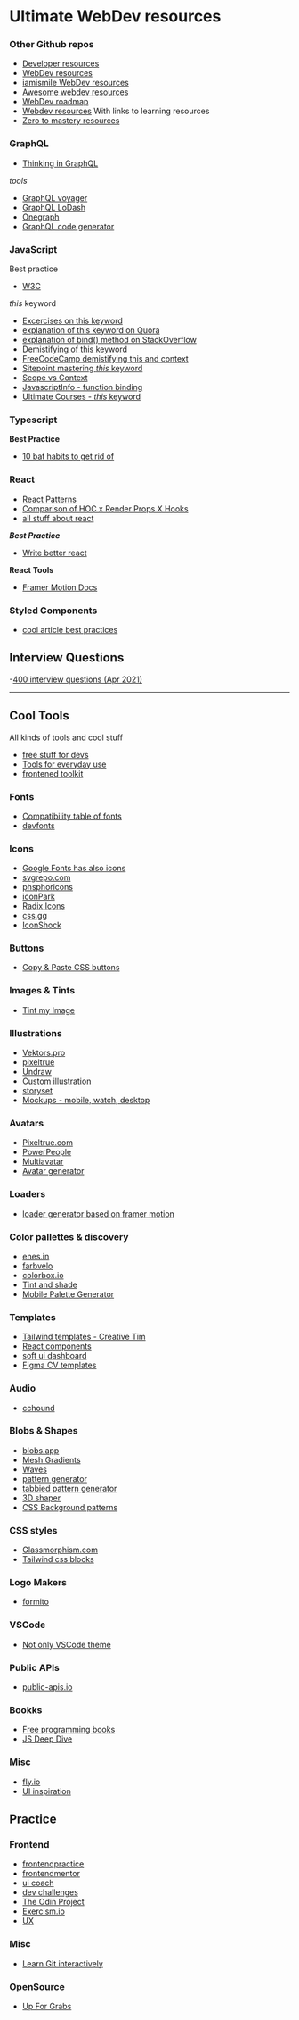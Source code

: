 # Ultimate WebDev resources   

### Other Github repos
- [Developer resources](https://github.com/codingknite/frontend-development)
- [WebDev resources](https://github.com/mrmartineau/awesome-web-dev-resources)
- [iamismile WebDev resources](https://github.com/iamismile/web-dev-resources)
- [Awesome webdev resources](https://github.com/mrmartineau/awesome-web-dev-resources)
- [WebDev roadmap](https://github.com/kamranahmedse/developer-roadmap)
- [Webdev resources](https://github.com/andrews1022/web-development-2021-course-list) With links to learning resources
- [Zero to mastery resources](https://github.com/zero-to-mastery/resources)

### GraphQL
- [Thinking in GraphQL](https://relay.dev/docs/principles-and-architecture/thinking-in-graphql/)

*tools*   
- [GraphQL voyager](https://apis.guru/graphql-voyager/)
- [GraphQL LoDash](https://github.com/APIs-guru/graphql-lodash)
- [Onegraph](https://www.onegraph.com/)
- [GraphQL code generator](https://www.graphql-code-generator.com/)

### JavaScript

Best practice
- [W3C](https://www.w3.org/wiki/JavaScript_best_practices)

*this* keyword
- [Excercises on this keyword](https://github.com/joinpursuit/AC3.1/blob/master/lessons/javascript-advanced/object-prototypes/this-keyword-exercises.md)
- [explanation of this keyword on Quora](https://www.quora.com/Can-anyone-give-me-ways-to-practice-the-this-keyword-in-Javascript)
- [explanation of bind() method on StackOverflow](https://stackoverflow.com/questions/2236747/what-is-the-use-of-the-javascript-bind-method#:~:text=Summary%3A,in%20the%20bind()%20function.)
- [Demistifying of this keyword](https://www.javascripttutorial.net/javascript-this/)
- [FreeCodeCamp demistifying this and context](https://www.freecodecamp.org/news/how-to-understand-the-keyword-this-and-context-in-javascript-cd624c6b74b8/)
- [Sitepoint mastering *this* keyword](https://www.sitepoint.com/mastering-javascripts-this-keyword/)
- [Scope vs Context](https://blog.kevinchisholm.com/javascript/difference-between-scope-and-context/#:~:text=Context%20is%20related%20to%20objects,to%20which%20a%20function%20belongs.)
- [JavascriptInfo - function binding](https://javascript.info/bind)
- [Ultimate Courses - *this* keyword](https://ultimatecourses.com/blog/understanding-the-this-keyword-in-javascript)


### Typescript   

**Best Practice**
- [10 bat habits to get rid of](https://startup-cto.net/10-bad-typescript-habits-to-break-this-year/)


### React   
- [React Patterns](https://reactpatterns.com/)
- [Comparison of HOC x Render Props X Hooks](https://medium.com/simply/comparison-hocs-vs-render-props-vs-hooks-55f9ffcd5dc6)
- [all stuff about react](https://github.com/enaqx/awesome-react)

***Best Practice***
- [Write better react](https://alexkondov.com/tao-of-react/)


**React Tools**   
- [Framer Motion Docs](https://www.framer.com/api/motion/)

### Styled Components
- [cool article best practices](https://www.joshwcomeau.com/css/styled-components/)

## Interview Questions
-[400 interview questions (Apr 2021)](https://dev.to/worldindev/400-javascript-interview-questions-with-answers-2fcj)

---
## Cool Tools   
All kinds of tools and cool stuff

- [free stuff for devs](https://free-for.dev/#/)
- [Tools for everyday use](https://omatsuri.app/)
- [frontened toolkit](https://www.fetoolkit.io/)

### Fonts
- [Compatibility table of fonts](http://fontfamily.io/)
- [devfonts](https://devfonts.gafi.dev/)

### Icons   
- [Google Fonts has also icons](https://fonts.google.com/icons)
- [svgrepo.com](https://www.svgrepo.com/)
- [phsphoricons](https://phosphoricons.com/)
- [iconPark](https://github.com/bytedance/IconPark?ck_subscriber_id=478662062)
- [Radix Icons](https://icons.modulz.app/)
- [css.gg](https://css.gg/)
- [IconShock](https://www.iconshock.com/vectoricons/)

### Buttons
- [Copy & Paste CSS buttons](https://copy-paste-css.com/)

### Images & Tints
- [Tint my Image](https://tinter.uxie.io/)

### Illustrations
- [Vektors.pro](https://www.vektors.pro/)
- [pixeltrue](https://www.pixeltrue.com/free-illustrations)
- [Undraw](https://undraw.co/)
- [Custom illustration](https://manufactory.craftwork.design/)
- [storyset](https://storyset.com/)
- [Mockups - mobile, watch, desktop](https://mockups.pixeltrue.com/all/1)

### Avatars   
- [Pixeltrue.com](https://www.pixeltrue.com/)
- [PowerPeople](https://powerpeopleplatform.com/)
- [Multiavatar](https://multiavatar.com/)
- [Avatar generator](https://nice-avatar.chilllab.io/)

### Loaders   
- [loader generator based on framer motion](https://loaders.io/)

### Color pallettes & discovery   
- [enes.in](https://enes.in/sorted-colors/)
- [farbvelo](https://farbvelo.elastiq.ch/)
- [colorbox.io](https://colorbox.io/)
- [Tint and shade](https://maketintsandshades.com/)
- [Mobile Palette Generator](https://mobilepalette.colorion.co/)

### Templates   
- [Tailwind templates - Creative Tim](https://www.creative-tim.com/search?utf8=%E2%9C%93&q=notus)
- [React components](https://headlessui.dev/)
- [soft ui dashboard](https://www.creative-tim.com/product/soft-ui-dashboard?partner=146350)
- [Figma CV templates](https://resume.gg/)

### Audio
- [cchound](https://cchound.com/)

### Blobs & Shapes  
- [blobs.app](https://blobs.app/)
- [Mesh Gradients](https://meshgradient.com/)
- [Waves](https://www.svgwaves.io/)
- [pattern generator](https://doodad.dev/pattern-generator/)
- [tabbied pattern generator](https://tabbied.com/)
- [3D shaper](https://www.shapefest.com/)
- [CSS Background patterns](https://www.magicpattern.design/tools/css-backgrounds)

### CSS styles
- [Glassmorphism.com](https://glassmorphism.com/)
- [Tailwind css blocks](https://blocks.wickedtemplates.com/)

### Logo Makers
- [formito](https://formito.com/tools/logo)

### VSCode   
- [Not only VSCode theme](https://themes.vscode.one/)   

### Public APIs
- [public-apis.io](https://public-apis.io/)

### Bookks   
- [Free programming books](https://github.com/EbookFoundation/free-programming-books)
- [JS Deep Dive](https://exploringjs.com/deep-js/toc.html)

### Misc
- [fly.io](https://fly.io/)
- [UI inspiration](https://www.nucleus-ui.com/screens)

## Practice

### Frontend
- [frontendpractice](https://www.frontendpractice.com/)
- [frontendmentor](https://www.frontendmentor.io/solutions)
- [ui coach](https://uicoach.io/app)
- [dev challenges](https://devchallenges.io/)
- [The Odin Project](https://www.theodinproject.com/)
- [Exercism.io](https://exercism.io/)
- [UX](https://uxtools.co/challenges)

### Misc
- [Learn Git interactively](https://learngitbranching.js.org/)

### OpenSource
- [Up For Grabs](https://up-for-grabs.net/#/)